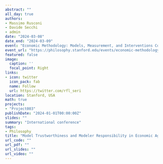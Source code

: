 ```yaml
---
abstract: ""
all_day: true
authors:
- Massimo Rusconi
- Davide Secchi
- admin
date: "2024-03-08"
date_end: "2024-03-09"
event: "Economic Methodology: Models, Measurement, and Interventions Conference"
event_url: "https://philosophy.stanford.edu/events/economic-methodology-models-measurement-and-interventions"
featured: false
image:
  caption: ''
  focal_point: Right
links:
- icon: twitter
  icon_pack: fab
  name: Follow
  url: https://twitter.com/rfl_seri
location: Stanford, USA
math: true
projects:
- "Project003"
publishDate: "2024-01-01T00:00:00Z"
slides: ""
summary: "International conference"
tags:
- Philosophy
title: "Model Trustworthiness and Modeler Responsibility in Economic Agent-Based Modeling practices: a Meta-Analytical approach"
url_code: ""
url_pdf: ""
url_slides: ""
url_video: ""
---
```

